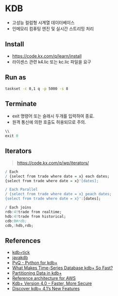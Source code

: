 # KDB

- 고성능 컬럼형 시계열 데이터베이스
- 인메모리 컴퓨팅 엔진 및 실시간 스트리밍 처리

## Install
- https://code.kx.com/q/learn/install
- 라이센스 관련 k4.lic 또는 kc.lic 파일을 요구

## Run as
```sh
taskset -c 0,1 q -p 5000 -s 8
```

## Terminate

- exit 명령어 또는 슬래시 두개를 입력하여 종료.
- 원격 통신에 의한 호출도 허용되므로 주의.

```q
\\
exit 0
```

## Iterators
> https://code.kx.com/q/wp/iterators/

```q
/ Each
/ {select from trade where date = x} each dates;
{select from trade where date = x}'[dates];

/ Each Parallel
/ {select from trade where date = x} peach dates;
{select from trade where date = x}':[dates];

/ Each joins
rdb:4!trade from realtime;
hdb:4!trade from historical;
cdb:0#rdb;
cdb,:hdb,rdb;
```

## References

- [kdb+tick](https://github.com/KxSystems/kdb-tick)
- [javakdb](https://github.com/KxSystems/javakdb)
- [PyQ - Python for kdb+](https://github.com/KxSystems/pyq)
- [What Makes Time-Series Database kdb+ So Fast?](https://kx.com/blog/what-makes-time-series-database-kdb-so-fast/)
- [Partitioning Data in kdb+](https://kx.com/blog/partitioning-data-in-kdb/)
- [Reference architecture for AWS](https://code.kx.com/q/cloud/aws/)
- [Kdb+ Version 4.0 – Faster, More Secure](https://kx.com/blog/kdb-version-4-0-faster-more-secure/)
- [Discover kdb+ 4.1’s New Features](https://kx.com/blog/discover-kdb-4-1s-new-features/)

